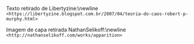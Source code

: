 Texto retirado de Libertyzine:\newline
`<https://libertyzine.blogspot.com.br/2007/04/teoria-do-caos-robert-p-murphy.html>`

Imagem de capa retirada NathanSelikoff:\newline
`<http://nathanselikoff.com/works/apparition>`